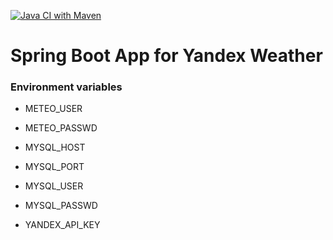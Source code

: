 [![Java CI with Maven](https://github.com/m4j-git/meteo-ya/actions/workflows/maven.yml/badge.svg)](https://github.com/m4j-git/meteo-ya/actions/workflows/maven.yml)

# Spring Boot App for Yandex Weather

### Environment variables

* METEO_USER
* METEO_PASSWD

* MYSQL_HOST
* MYSQL_PORT
* MYSQL_USER
* MYSQL_PASSWD

* YANDEX_API_KEY
